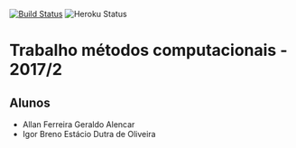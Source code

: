 [![Build Status](https://travis-ci.org/fuzzyqu/trabalho-metodos.svg?branch=master)](https://travis-ci.org/fuzzyqu/trabalho-metodos)
![Heroku Status](https://heroku-badge.herokuapp.com/?app=trabalho-metodos)
# Trabalho métodos computacionais - 2017/2

## Alunos
- Allan Ferreira Geraldo Alencar
- Igor Breno Estácio Dutra de Oliveira
